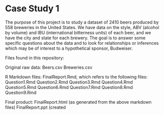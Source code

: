 # Case Study 1  

The purpose of this project is to study a dataset of 2410 beers produced by 558 
breweries in the United States.  We have data on the style, ABV (alcohol by volume)
and IBU (international bitterness units) of each beer, and we have the city
and state for each brewery.  The goal is to answer some specific questions 
about the data and to look for relationships or inferences which may be of
interest to a hypothetical sponsor, Budweiser.

Files found in this repository:

Original raw data:
Beers.csv
Breweries.csv

R Markdown files:
FinalReport.Rmd, which refers to the following files:
Question1.Rmd
Question2.Rmd
Question3.Rmd
Question4.Rmd
Question5.Rmd
Question6.Rmd
Question7.Rmd
Question8.Rmd
Question9.Rmd


Final product:
FinalReport.html (as generated from the above markdown files)
FinalReport.ppt  (created 
